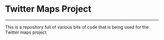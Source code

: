 # Twitter Maps Project

---

This is a repository full of various bits of code that is being used for the Twitter maps project
